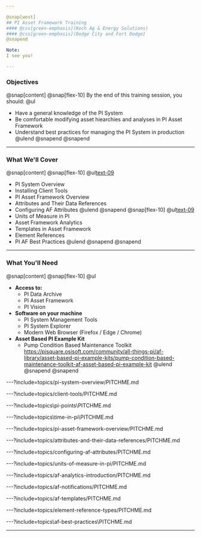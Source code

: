 ```yaml
---

@snap[west]
## PI Asset Framework Training
#### @css[green-emphasis](Koch Ag & Energy Solutions)
#### @css[green-emphasis](Dodge City and Fort Dodge)
@snapend

Note: 
I see you!

---
```


### Objectives
@snap[content]
@snap[flex-10]
By the end of this training session, you should:
@ul[](false)
- Have a general knowledge of the PI System 
- Be comfortable modifying asset hiearchies and analyses in PI Asset Framework
- Understand best practices for managing the PI System in production
@ulend
@snapend
@snapend
---

### What We'll Cover

@snap[content]
@snap[flex-10]
@ul[text-09](false)
- PI System Overview
- Installing Client Tools
- PI Asset Framework Overview
- Attributes and Their Data References
- Configuring AF Attributes
@ulend
@snapend
@snap[flex-10]
@ul[text-09](false)
- Units of Measure in PI
- Asset Framework Analytics
- Templates in Asset Framework
- Element References
- PI AF Best Practices
@ulend
@snapend
@snapend

---

### What You'll Need
@snap[content]
@snap[flex-10]
@ul[](false)
- **Access to:**
    - PI Data Archive
    - PI Asset Framework
    - PI Vision
- **Software on your machine**
    - PI System Management Tools
    - PI System Explorer
    - Modern Web Browser (Firefox / Edge / Chrome)
- **Asset Based PI Example Kit**
    - Pump Condition Based Maintenance Toolkit<br>https://pisquare.osisoft.com/community/all-things-pi/af-library/asset-based-pi-example-kits/pump-condition-based-maintenance-toolkit-af-asset-based-pi-example-kit 
@ulend
@snapend
@snapend

---?include=topics/pi-system-overview/PITCHME.md

---?include=topics/client-tools/PITCHME.md

---?include=topics\pi-points\PITCHME.md

---?include=topics\time-in-pi\PITCHME.md

---?include=topics/pi-asset-framework-overview/PITCHME.md

---?include=topics/attributes-and-their-data-references/PITCHME.md

---?include=topics/configuring-af-attributes/PITCHME.md

---?include=topics/units-of-measure-in-pi/PITCHME.md

---?include=topics/af-analytics-introduction/PITCHME.md

---?include=topics/af-notifications/PITCHME.md

---?include=topics/af-templates/PITCHME.md

---?include=topics/element-reference-types/PITCHME.md

---?include=topics\af-best-practices\PITCHME.md

---


